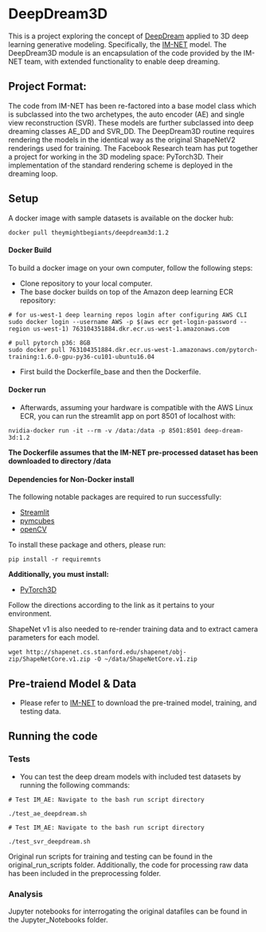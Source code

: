# DeepDream3D
This is a project exploring the concept of [DeepDream](https://github.com/google/deepdream.git) applied to 
3D deep learning generative modeling. Specifically, the [IM-NET](https://github.com/czq142857/implicit-decoder.git) model.
The DeepDream3D module is an encapsulation of the code provided 
by the IM-NET team, with extended functionality to enable deep dreaming. 

## Project Format:
The code from IM-NET has been re-factored into a base model class which is subclassed into the two archetypes,
the auto encoder (AE) and single view reconstruction (SVR). These models are further subclassed into deep dreaming 
classes AE_DD and SVR_DD. The DeepDream3D routine requires rendering the models in the identical way
as the original ShapeNetV2 renderings used for training. The Facebook Research team has put together a project for
working in the 3D modeling space: PyTorch3D. Their implementation of the standard rendering scheme is deployed in the
dreaming loop. 

## Setup
A docker image with sample datasets is available on the docker hub:

```
docker pull theymightbegiants/deepdream3d:1.2
```

#### Docker Build

To build a docker image on your own computer, follow the following steps:
- Clone repository to your local computer. 
- The base docker builds on top of the Amazon deep learning ECR
repository:

```
# for us-west-1 deep learning repos login after configuring AWS CLI
sudo docker login --username AWS -p $(aws ecr get-login-password --region us-west-1) 763104351884.dkr.ecr.us-west-1.amazonaws.com

# pull pytorch p36: 8GB
sudo docker pull 763104351884.dkr.ecr.us-west-1.amazonaws.com/pytorch-training:1.6.0-gpu-py36-cu101-ubuntu16.04

```

- First build the Dockerfile_base and then the Dockerfile.

#### Docker run 
- Afterwards, assuming your hardware is compatible with 
the AWS Linux ECR, you can run the streamlit app on port 8501 of localhost with:

```
nvidia-docker run -it --rm -v /data:/data -p 8501:8501 deep-dream-3d:1.2
```

**The Dockerfile assumes that the IM-NET pre-processed dataset has been downloaded to directory /data**

#### Dependencies for Non-Docker install

The following notable packages are required to run successfully:

- [Streamlit](https://www.streamlit.io/)
- [pymcubes](https://pypi.org/project/PyMCubes/)
- [openCV](https://pypi.org/project/opencv-python/)

To install these package and others, please run:

```shell
pip install -r requiremnts
```

**Additionally, you must install:** 

- [PyTorch3D](https://github.com/facebookresearch/pytorch3d/blob/master/INSTALL.md)

Follow the directions according to the link as it pertains to your environment.

ShapeNet v1 is also needed to re-render training data and to extract camera parameters for each
model.

```
wget http://shapenet.cs.stanford.edu/shapenet/obj-zip/ShapeNetCore.v1.zip -O ~/data/ShapeNetCore.v1.zip
```


## Pre-traiend Model & Data

- Please refer to [IM-NET](https://github.com/czq142857/implicit-decoder.git) to download the pre-trained model, 
training, and testing data. 


## Running the code

### Tests
- You can test the deep dream models with included test datasets by running the following commands:
```
# Test IM_AE: Navigate to the bash run script directory

./test_ae_deepdream.sh
```
```
# Test IM_AE: Navigate to the bash run script directory

./test_svr_deepdream.sh
```
Original run scripts for training and testing can be found in the 
original_run_scripts folder. Additionally, the code for processing raw data has been included
in the preprocessing folder.


### Analysis
Jupyter notebooks for interrogating the original datafiles can be found in the Jupyter_Notebooks folder.
